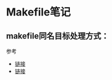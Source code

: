 # Makefile笔记

## makefile同名目标处理方式：

参考
* [链接](https://blog.csdn.net/lixiangminghate/article/details/50448664)
* [链接](https://stackoverflow.com/questions/43718595/two-targets-with-the-same-name-in-a-makefile)


